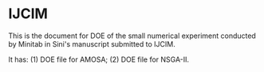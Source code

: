 # IJCIM

This is the document for DOE of the small numerical experiment conducted by Minitab in Sini's manuscript submitted to IJCIM.

It has: 
       (1) DOE file for AMOSA;
       (2) DOE file for NSGA-II.
